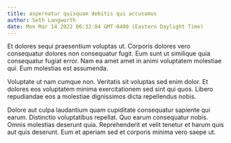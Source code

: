```yaml
---
title: aspernatur quisquam debitis qui accusamus
author: Seth Langworth
date: Mon Mar 14 2022 06:32:04 GMT-0400 (Eastern Daylight Time)
---
```

Et dolores sequi praesentium voluptas ut. Corporis dolores vero consequatur dolores non consequatur fugit. Eum sunt ut similique quia consequatur fugiat error. Nam ea amet amet in animi voluptatem molestiae qui. Eum molestias est assumenda.

 Voluptate ut nam cumque non. Veritatis sit voluptas sed enim dolor. Et dolores eos voluptatem minima exercitationem sed sint qui quos. Libero repudiandae eos a molestiae dignissimos dicta repellendus nobis.

 Dolore aut culpa laudantium quam cupiditate consequatur sapiente qui earum. Distinctio voluptatibus repellat. Quo earum consequatur nobis. Omnis molestias deserunt quia. Reprehenderit et velit tenetur et harum quis aut quis deserunt. Eum et aperiam sed et corporis minima vero saepe ut.